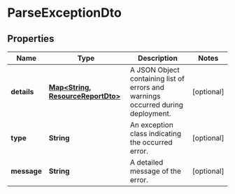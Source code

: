 

# ParseExceptionDto


## Properties

Name | Type | Description | Notes
------------ | ------------- | ------------- | -------------
**details** | [**Map&lt;String, ResourceReportDto&gt;**](ResourceReportDto.md) | A JSON Object containing list of errors and warnings occurred during deployment. |  [optional]
**type** | **String** | An exception class indicating the occurred error. |  [optional]
**message** | **String** | A detailed message of the error. |  [optional]



